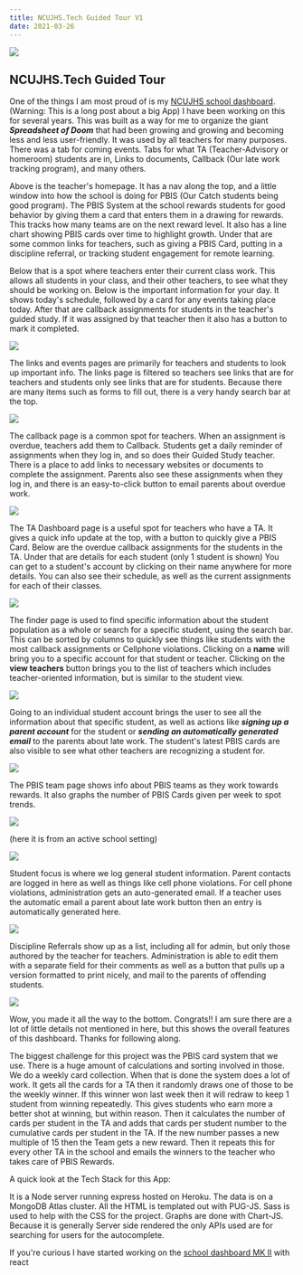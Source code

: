 ```yaml
---
title: NCUJHS.Tech Guided Tour V1
date: 2021-03-26
---
```


![](https://cdn.sanity.io/images/jzq9n05y/production/81e4cfe7316d06836b73f8ca11dce04ae1f45d69-1401x866.png?w=1401&h=866&auto=format)

## NCUJHS.Tech Guided Tour

One of the things I am most proud of is my [NCUJHS school dashboard](https://school-dashboard-demo.herokuapp.com/). (Warning: This is a long post about a big App) I have been working on this for several years. This was built as a way for me to organize the giant **_Spreadsheet of Doom_** that had been growing and growing and becoming less and less user-friendly. It was used by all teachers for many purposes. There was a tab for coming events. Tabs for what TA (Teacher-Advisory or homeroom) students are in, Links to documents, Callback (Our late work tracking program), and many others.

Above is the teacher's homepage. It has a nav along the top, and a little window into how the school is doing for PBIS (Our Catch students being good program). The PBIS System at the school rewards students for good behavior by giving them a card that enters them in a drawing for rewards. This tracks how many teams are on the next reward level. It also has a line chart showing PBIS cards over time to highlight growth. Under that are some common links for teachers, such as giving a PBIS Card, putting in a discipline referral, or tracking student engagement for remote learning.

Below that is a spot where teachers enter their current class work. This allows all students in your class, and their other teachers, to see what they should be working on. Below is the important information for your day. It shows today's schedule, followed by a card for any events taking place today. After that are callback assignments for students in the teacher's guided study. If it was assigned by that teacher then it also has a button to mark it completed.

![](https://cdn.sanity.io/images/jzq9n05y/production/fe8e9a34139ea328eb4e3031984896902ca731af-1383x745.png?w=600)

The links and events pages are primarily for teachers and students to look up important info. The links page is filtered so teachers see links that are for teachers and students only see links that are for students. Because there are many items such as forms to fill out, there is a very handy search bar at the top.

![](https://cdn.sanity.io/images/jzq9n05y/production/29fe9f1735635d7a196a52ef9e0ad79216524cb0-1173x677.png?w=600)

The callback page is a common spot for teachers. When an assignment is overdue, teachers add them to Callback. Students get a daily reminder of assignments when they log in, and so does their Guided Study teacher. There is a place to add links to necessary websites or documents to complete the assignment. Parents also see these assignments when they log in, and there is an easy-to-click button to email parents about overdue work.

![](https://cdn.sanity.io/images/jzq9n05y/production/42a53f79222b22c71f0da721c70d411fe5f807b3-1228x990.png?w=600)

The TA Dashboard page is a useful spot for teachers who have a TA. It gives a quick info update at the top, with a button to quickly give a PBIS Card. Below are the overdue callback assignments for the students in the TA. Under that are details for each student (only 1 student is shown) You can get to a student's account by clicking on their name anywhere for more details. You can also see their schedule, as well as the current assignments for each of their classes.

![](https://cdn.sanity.io/images/jzq9n05y/production/d71fccde962fc69f48c0cd8ee594ea81827f355a-1394x686.png?w=600)

The finder page is used to find specific information about the student population as a whole or search for a specific student, using the search bar. This can be sorted by columns to quickly see things like students with the most callback assignments or Cellphone violations. Clicking on a **name** will bring you to a specific account for that student or teacher. Clicking on the **view teachers** button brings you to the list of teachers which includes teacher-oriented information, but is similar to the student view.

![](https://cdn.sanity.io/images/jzq9n05y/production/9da7267793e0bf32283ce516b39e5bf1ead9a140-1252x1108.png?w=600)

Going to an individual student account brings the user to see all the information about that specific student, as well as actions like **_signing up a parent account_** for the student or **_sending an automatically generated email_** to the parents about late work. The student's latest PBIS cards are also visible to see what other teachers are recognizing a student for.

![](https://cdn.sanity.io/images/jzq9n05y/production/b39754a873051673b171a55eb1d35ede9eaa857a-1224x505.png?w=600)

The PBIS team page shows info about PBIS teams as they work towards rewards. It also graphs the number of PBIS Cards given per week to spot trends.

![](https://cdn.sanity.io/images/jzq9n05y/production/58a2f1d6f239c36035fa5ea2bbd2279e6ea448a6-1216x264.png?w=600)

(here it is from an active school setting)

![](https://cdn.sanity.io/images/jzq9n05y/production/b1324616134385e2c98852fa3284d8b7328258d3-1397x391.png?w=600)

Student focus is where we log general student information. Parent contacts are logged in here as well as things like cell phone violations. For cell phone violations, administration gets an auto-generated email. If a teacher uses the automatic email a parent about late work button then an entry is automatically generated here.

![](https://cdn.sanity.io/images/jzq9n05y/production/6bb75771035648ff76708c34b00e031b600c7ef8-1380x1255.png?w=600)

Discipline Referrals show up as a list, including all for admin, but only those authored by the teacher for teachers. Administration is able to edit them with a separate field for their comments as well as a button that pulls up a version formatted to print nicely, and mail to the parents of offending students.

![](https://cdn.sanity.io/images/jzq9n05y/production/4ad30e228f5de2d35ce5e1f88927bd3583f30fcf-410x220.png?w=600)

Wow, you made it all the way to the bottom. Congrats!! I am sure there are a lot of little details not mentioned in here, but this shows the overall features of this dashboard. Thanks for following along.

The biggest challenge for this project was the PBIS card system that we use. There is a huge amount of calculations and sorting involved in those. We do a weekly card collection. When that is done the system does a lot of work. It gets all the cards for a TA then it randomly draws one of those to be the weekly winner. If this winner won last week then it will redraw to keep 1 student from winning repeatedly. This gives students who earn more a better shot at winning, but within reason. Then it calculates the number of cards per student in the TA and adds that cards per student number to the cumulative cards per student in the TA. If the new number passes a new multiple of 15 then the Team gets a new reward. Then it repeats this for every other TA in the school and emails the winners to the teacher who takes care of PBIS Rewards.

A quick look at the Tech Stack for this App:

It is a Node server running express hosted on Heroku. The data is on a MongoDB Atlas cluster. All the HTML is templated out with PUG-JS. Sass is used to help with the CSS for the project. Graphs are done with Chart-JS. Because it is generally Server side rendered the only APIs used are for searching for users for the autocomplete.

If you're curious I have started working on the [school dashboard MK II](https://boskind.tech/blog/school-dashboard-mk-ii) with react
